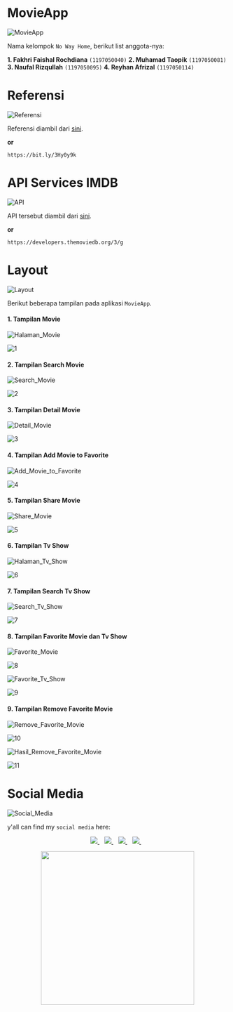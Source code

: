 # MovieApp
![MovieApp](https://img.shields.io/badge/MovieApp-Kelompok-9cf)

Nama kelompok `No Way Home`, berikut list anggota-nya:

**1. Fakhri Faishal Rochdiana** `(1197050040)`
**2. Muhamad Taopik** `(1197050081)`
**3. Naufal Rizqullah** `(1197050095)`
**4. Reyhan Afrizal** `(1197050114)`

# Referensi
![Referensi](https://img.shields.io/badge/MovieApp-Referensi-9cf)

Referensi diambil dari [sini](https://bit.ly/3Hy0y9k).

**or**

```
https://bit.ly/3Hy0y9k
```

# API Services IMDB
![API](https://img.shields.io/badge/MovieApp-API-9cf)

API tersebut diambil dari [sini](https://developers.themoviedb.org/3/g).

**or**

```
https://developers.themoviedb.org/3/g
```

# Layout
![Layout](https://img.shields.io/badge/MovieApp-Layout-9cf)

Berikut beberapa tampilan pada aplikasi `MovieApp`.

<h4>1. Tampilan Movie</h4>

![Halaman_Movie](https://img.shields.io/badge/MovieApp-Halaman%20Movie-blue)

![1](images/1.png)

<h4>2. Tampilan Search Movie</h4>

![Search_Movie](https://img.shields.io/badge/MovieApp-Search%20Movie-blue)

![2](images/2.png)

<h4>3. Tampilan Detail Movie</h4>

![Detail_Movie](https://img.shields.io/badge/MovieApp-Detail%20Movie-blue)

![3](images/3.png)

<h4>4. Tampilan Add Movie to Favorite</h4>

![Add_Movie_to_Favorite](https://img.shields.io/badge/MovieApp-Add%20to%20Movie%20Favorite-blue)

![4](images/4.png)

<h4>5. Tampilan Share Movie</h4>

![Share_Movie](https://img.shields.io/badge/MovieApp-Share%20Movie-blue)

![5](images/5.png)

<h4>6. Tampilan Tv Show</h4>

![Halaman_Tv_Show](https://img.shields.io/badge/MovieApp-Halaman%20Tv%20Show-blue)

![6](images/6.png)

<h4>7. Tampilan Search Tv Show</h4>

![Search_Tv_Show](https://img.shields.io/badge/MovieApp-Search%20Tv%20Show-blue)

![7](images/7.png)

<h4>8. Tampilan Favorite Movie dan Tv Show</h4>

![Favorite_Movie](https://img.shields.io/badge/MovieApp-Favorite%20Movie-blue)

![8](images/8.png)

![Favorite_Tv_Show](https://img.shields.io/badge/MovieApp-Favorite%20Tv%20Show-blue)

![9](images/9.png)

<h4>9. Tampilan Remove Favorite Movie</h4>

![Remove_Favorite_Movie](https://img.shields.io/badge/MovieApp-Remove%20Favorite%20Movie-blue)

![10](images/10.png)

![Hasil_Remove_Favorite_Movie](https://img.shields.io/badge/MovieApp-Hasil%20Remove%20Favorite%20Movie-blue)

![11](images/11.png)

# Social Media
![Social_Media](https://img.shields.io/badge/Social-Media-9cf)

y'all can find my `social media` here:
 
<p align='center'>
 
 <a href="https://www.facebook.com/mr.94t3z">
  <img src="https://img.shields.io/badge/Facebook-%231877F2.svg?style=for-the-badge&logo=Facebook&logoColor=white" />        
 </a>&nbsp;&nbsp;
 
 <a href="https://www.instagram.com/m.taopik_/">
  <img src="https://img.shields.io/badge/instagram-E4405F?style=for-the-badge&logo=instagram&logoColor=white" /> 
 </a>&nbsp;&nbsp;
 
 <a href="https://www.linkedin.com/in/muhamad-taopik-8b0746174">
  <img src="https://img.shields.io/badge/linkedin-%230077B5.svg?&style=for-the-badge&logo=linkedin&logoColor=white" />
 </a>&nbsp;&nbsp;
 
 <a href="https://twitter.com/mr94t3z">
  <img src="https://img.shields.io/twitter/follow/mr94t3z?color=1DA1F2&logo=twitter&style=for-the-badge" />
 </a>&nbsp;&nbsp;
  
</p>

<p align='center'>
 <a href="#">
  <img src="https://github-readme-stats.vercel.app/api?username=Mr94t3z&show_icons=true&count_private=true&theme=dark" width="350">
 </a>
</p>

